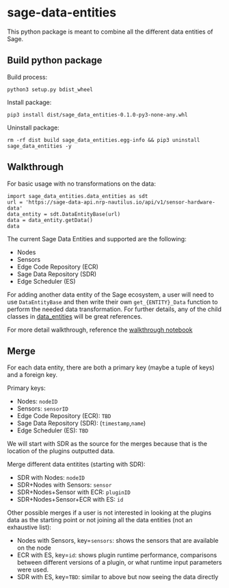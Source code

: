 # sage-data-entities
This python package is meant to combine all the different data entities of Sage.
## Build python package
Build process:
```
python3 setup.py bdist_wheel
```
Install package:
```
pip3 install dist/sage_data_entities-0.1.0-py3-none-any.whl
```
Uninstall package:
```
rm -rf dist build sage_data_entities.egg-info && pip3 uninstall sage_data_entities -y
```

## Walkthrough

For basic usage with no transformations on the data:
```
import sage_data_entities.data_entities as sdt
url = 'https://sage-data-api.nrp-nautilus.io/api/v1/sensor-hardware-data'
data_entity = sdt.DataEntityBase(url)
data = data_entity.getData()
data
```

The current Sage Data Entities and supported are the following:
- Nodes
- Sensors
- Edge Code Repository (ECR)
- Sage Data Repository (SDR)
- Edge Scheduler (ES)

For adding another data entity of the Sage ecosystem, a user will need to use `DataEntityBase` and then write their own `get_{ENTITY}_Data` function to perform the needed data transformation. For further details, any of the child classes in [data_entities](./sage_data_entities/data_entities.py) will be great references.

For more detail walkthrough, reference the [walkthrough notebook](/docs/notebooks/walkthrough.ipynb)

## Merge
For each data entity, there are both a primary key (maybe a tuple of keys) and a foreign key.

Primary keys:
- Nodes: `nodeID`
- Sensors: `sensorID`
- Edge Code Repository (ECR): `TBD`
- Sage Data Repository (SDR): (`timestamp`,`name`) 
- Edge Scheduler (ES): `TBD`

We will start with SDR as the source for the merges because that is the location of the plugins outputted data.

Merge different data entitites (starting with SDR):
- SDR with Nodes: `nodeID`
- SDR+Nodes with Sensors: `sensor`
- SDR+Nodes+Sensor with ECR: `pluginID`
- SDR+Nodes+Sensor+ECR with ES: `id`

Other possible merges if a user is not interested in looking at the plugins data as the starting point or not joining all the data entities (not an exhaustive list):
- Nodes with Sensors, key=`sensors`: shows the sensors that are available on the node
- ECR with ES, key=`id`: shows plugin runtime performance, comparisons between different versions of a plugin, or what runtime input parameters were used.
- SDR with ES, key=`TBD`: similar to above but now seeing the data directly
